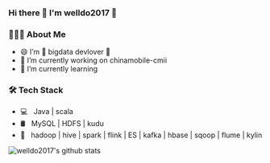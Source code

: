 ### Hi there 👋 I'm welldo2017  👋

<!--
**welldo2017/welldo2017** is a ✨ _special_ ✨ repository because its `README.md` (this file) appears on your GitHub profile.

Here are some ideas to get you started:

- 🔭 I’m currently working on ...
- 🌱 I’m currently learning ...
- 👯 I’m looking to collaborate on ...
- 🤔 I’m looking for help with ...
- 💬 Ask me about ...
- 📫 How to reach me: ...
- 😄 Pronouns: ...
- ⚡ Fun fact: ...
-->
<h3> 👨🏻‍💻 About Me </h3>

- 😄 I’m 🚀 bigdata devlover 🚀
- 🔭 I’m currently working on chinamobile-cmii
- 🌱 I’m currently learning 

<h3>🛠 Tech Stack</h3>

- 💻 &nbsp; Java | scala
- 🛢 &nbsp; MySQL | HDFS | kudu 
- 🔧 &nbsp; hadoop | hive | spark | flink | ES | kafka | hbase | sqoop | flume | kylin

![welldo2017's github stats](https://github-readme-stats.vercel.app/api?username=welldo2017&hide=["issues"]&show_icons=true)
